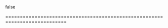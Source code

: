 <!--merge--><!--/merge-->
<!--hidden--><!--/hidden-->
<!--default-->false<!--/default-->
===========================================================================
